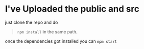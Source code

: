 # I've Uploaded the **public** and **src** 

just clone the repo 
and do 
> ```npm install``` in the same path.

once the dependencies got installed you can ```npm start```
